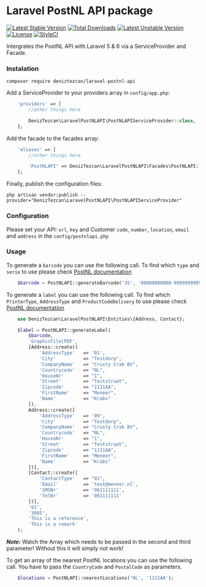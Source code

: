 Laravel PostNL API package
==============
[![Latest Stable Version](https://poser.pugx.org/deniztezcan/laravel-postnl-api/v/stable)](https://packagist.org/packages/deniztezcan/laravel-postnl-api)
[![Total Downloads](https://poser.pugx.org/deniztezcan/laravel-postnl-api/downloads)](https://packagist.org/packages/deniztezcan/laravel-postnl-api)
[![Latest Unstable Version](https://poser.pugx.org/deniztezcan/laravel-postnl-api/v/unstable)](https://packagist.org/packages/deniztezcan/laravel-postnl-api)
[![License](https://poser.pugx.org/deniztezcan/laravel-postnl-api/license)](https://packagist.org/packages/deniztezcan/laravel-postnl-api)
[![StyleCI](https://github.styleci.io/repos/212767317/shield?branch=master)](https://github.styleci.io/repos/212767317/shield?branch=master)

Intergrates the PostNL API with Laravel 5 & 6 via a ServiceProvider and Facade.

### Instalation
```
composer require deniztezcan/laravel-postnl-api
```

Add a ServiceProvider to your providers array in `config/app.php`:
```php
    'providers' => [
    	//other things here

    	DenizTezcan\LaravelPostNLAPI\PostNLAPIServiceProvider::class,
    ];
```

Add the facade to the facades array:
```php
    'aliases' => [
    	//other things here

    	'PostNLAPI' => DenizTezcan\LaravelPostNLAPI\Facades\PostNLAPI::class,
    ];
```

Finally, publish the configuration files:
```
php artisan vendor:publish --provider="DenizTezcan\LaravelPostNLAPI\PostNLAPIServiceProvider"
```

### Configuration
Please set your API: `url`, `key` and Customer `code`, `number`, `location`, `email` and `address` in the `config/postnlapi.php`

### Usage
To generate a `barcode` you can use the following call. To find which `type` and `serie` to use please check [PostNL documentation](https://developer.postnl.nl/browse-apis/send-and-track/barcode-webservice/documentation-soap/)
```php
	$barcode = PostNLAPI::generateBarcode('3S', '00000000000-99999999999');
```

To generate a `label` you can use the following call. To find which `PrinterType`, `AddressType` and `ProductCodeDelivery` to use please check [PostNL documentation](https://developer.postnl.nl/browse-apis/send-and-track/labelling-webservice/documentation/)
```php
	use DenizTezcan\LaravelPostNLAPI\Entities\{Address, Contact};

	$label = PostNLAPI::generateLabel(
		$barcode, 
		'GraphicFile|PDF',
		[Address::create([
	        'AddressType' 	=> '01',
	        'City'        	=> "Testdorp",
	        'CompanyName' 	=> "Crusty Crab BV",
	        'Countrycode' 	=> "NL",
	        'HouseNr'     	=> "1",
	        'Street'      	=> "Teststraat",
	        'Zipcode'     	=> "1111AA",
	        'FirstName'	  	=> "Meneer",
	        'Name'	 	  	=> "Krabs"
	    ]),
	    Address::create([
	        'AddressType'   => '09',
	        'City'          => "Testdorp",
	        'CompanyName'   => "Crusty Crab BV",
	        'Countrycode'   => "NL",
	        'HouseNr'       => "1",
	        'Street'        => "Teststraat",
	        'Zipcode'       => "1111AA",
	        'FirstName'     => "Meneer",
	        'Name'          => "Krabs"
	    ])],
	    [Contact::create([
	    	'ContactType'	=> "01",
	    	'Email'			=> 'test@meneer.nl',
	    	'SMSNr'			=> '061111111',
	    	'TelNr'			=> '061111111'
	    ])],
	    '01',
	    '3085',
	    'This is a reference',
	    'This is a remark'
	);
```
**_Note:_** Watch the Array which needs to be passed in the second and third parameter! Without this it will simply not work!

To get an array of the nearest PostNL locations you can use the following call. You have to pass the `CountryCode` and `PostalCode` as parameters.
```php
	$locations = PostNLAPI::nearestLocations('NL', '1111AA');
```